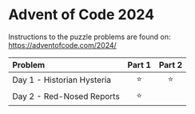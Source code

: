 ﻿# Advent of Code 2024

Instructions to the puzzle problems are found on: https://adventofcode.com/2024/

| **Problem**                 | Part 1 | Part 2 |
|:----------------------------|:------:|:------:|
| Day  1 - Historian Hysteria | :star: | :star: |
| Day  2 - Red-Nosed Reports  | :star: |        |


